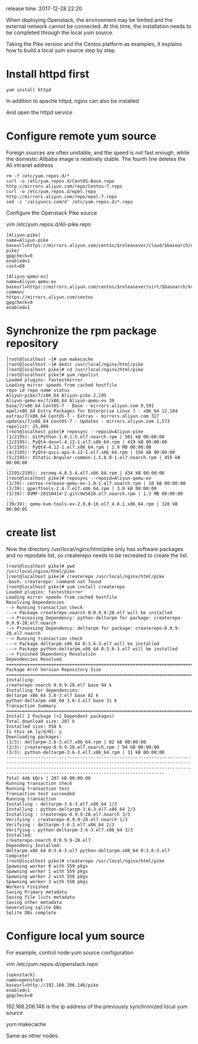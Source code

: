 release time :2017-12-28 22:20

When deploying Openstack, the environment may be limited and the external network cannot be connected. At this time, the installation needs to be completed through the local yum source.

Taking the Pike version and the Centos platform as examples, it explains how to build a local yum source step by step.

# Install httpd first

    yum install httpd

In addition to apache httpd, nginx can also be installed

And open the httpd service

# Configure remote yum source

Foreign sources are often unstable, and the speed is not fast enough, while the domestic Alibaba image is relatively stable. The fourth line deletes the Ali intranet address

    rm -f /etc/yum.repos.d/*
    curl -o /etc/yum.repos.d/CentOS-Base.repo http://mirrors.aliyun.com/repo/Centos-7.repo
    curl -o /etc/yum.repos.d/epel.repo http://mirrors.aliyun.com/repo/epel-7.repo
    sed -i '/aliyuncs.com/d' /etc/yum.repos.d/*.repo


Configure the Openstack Pike source

vim /etc/yum.repos.d/Ali-pike.repo

    [Aliyun-pike]
    name=Aliyun-pike
    baseurl=https://mirrors.aliyun.com/centos/$releasever/cloud/$basearch/openstack-pike/
    gpgcheck=0
    enabled=1
    cost=88

    [Aliyun-qemu-ev]
    name=Aliyun-qemu-ev
    baseurl=https://mirrors.aliyun.com/centos/$releasever/virt/$basearch/kvm-common/
    https://mirrors.aliyun.com/centos
    gpgcheck=0
    enabled=1

# Synchronize the rpm package repository

    [root@localhost ~]# yum makecache
    [root@localhost ~]# mkdir /usr/local/nginx/html/pike
    [root@localhost pike]# cd /usr/local/nginx/html/pike
    [root@localhost pike]# yum repolist
    Loaded plugins: fastestmirror
    Loading mirror speeds from cached hostfile
    repo id repo name status
    Aliyun-pike/7/x86_64 Aliyun-pike 2,195
    Aliyun-qemu-ev/7/x86_64 Aliyun-qemu-ev 39
    base/7/x86_64 CentOS-7 - Base - mirrors.aliyun.com 9,591
    epel/x86_64 Extra Packages for Enterprise Linux 7 - x86_64 12,184
    extras/7/x86_64 CentOS-7 - Extras - mirrors.aliyun.com 327
    updates/7/x86_64 CentOS-7 - Updates - mirrors.aliyun.com 1,573
    repolist: 25,909
    [root@localhost pike]# reposync --repoid=Aliyun-pike
    (1/2195): GitPython-1.0.1-5.el7.noarch.rpm | 501 kB 00:00:00
    (2/2195): PyQt4-devel-4.12-1.el7.x86_64.rpm | 419 kB 00:00:00
    (3/2195): PyQt4-4.12-1.el7.x86_64.rpm | 2.9 MB 00:00:00
    (4/2195): PyQt4-qsci-api-4.12-1.el7.x86_64.rpm | 156 kB 00:00:00
    (5/2195): XStatic-Angular-common-1.5.8.0-1.el7.noarch.rpm | 455 kB 00:00:00
    ...
    (2195/2195): zeromq-4.0.5-4.el7.x86_64.rpm | 434 kB 00:00:00
    [root@localhost pike]# reposync --repoid=Aliyun-qemu-ev
    (1/39): centos-release-qemu-ev-1.0-1.el7.noarch.rpm | 10 kB 00:00:00
    (2/39): gperftools-2.4-7.el7.x86_64.rpm | 3.0 kB 00:00:00
    (3/39): OVMF-20150414-2.gitc9e5618.el7.noarch.rpm | 1.3 MB 00:00:00
    ...
    (39/39): qemu-kvm-tools-ev-2.9.0-16.el7_4.8.1.x86_64.rpm | 320 kB 00:00:05


# create list

Now the directory /usr/local/nginx/html/pike only has software packages and no repodate list, so createrepo needs to be recreated to create the list.

    [root@localhost pike]# pwd
    /usr/local/nginx/html/pike
    [root@localhost pike]# createrepo /usr/local/nginx/html/pike
    -bash: createrepo: command not found
    [root@localhost pike]# yum install createrepo
    Loaded plugins: fastestmirror
    Loading mirror speeds from cached hostfile
    Resolving Dependencies
    --> Running transaction check
    ---> Package createrepo.noarch 0:0.9.9-28.el7 will be installed
    --> Processing Dependency: python-deltarpm for package: createrepo-0.9.9-28.el7.noarch
    --> Processing Dependency: deltarpm for package: createrepo-0.9.9-28.el7.noarch
    --> Running transaction check
    ---> Package deltarpm.x86_64 0:3.6-3.el7 will be installed
    ---> Package python-deltarpm.x86_64 0:3.6-3.el7 will be installed
    --> Finished Dependency Resolution
    Dependencies Resolved
    ==============================================================================================================================================================================================================================================================================
    Package Arch Version Repository Size
    ==============================================================================================================================================================================================================================================================================
    Installing:
    createrepo noarch 0.9.9-28.el7 base 94 k
    Installing for dependencies:
    deltarpm x86_64 3.6-3.el7 base 82 k
    python-deltarpm x86_64 3.6-3.el7 base 31 k
    Transaction Summary
    ==============================================================================================================================================================================================================================================================================
    Install 1 Package (+2 Dependent packages)
    Total download size: 207 k
    Installed size: 558 k
    Is this ok [y/d/N]: y
    Downloading packages:
    (1/3): deltarpm-3.6-3.el7.x86_64.rpm | 82 kB 00:00:00
    (2/3): createrepo-0.9.9-28.el7.noarch.rpm | 94 kB 00:00:00
    (3/3): python-deltarpm-3.6-3.el7.x86_64.rpm | 31 kB 00:00:00
    ------------------------------------------------------------------------------------------------------------------------------------------------------------------------------------------------------------------------------------------------------------------------------
    Total 446 kB/s | 207 kB 00:00:00
    Running transaction check
    Running transaction test
    Transaction test succeeded
    Running transaction
    Installing : deltarpm-3.6-3.el7.x86_64 1/3
    Installing : python-deltarpm-3.6-3.el7.x86_64 2/3
    Installing : createrepo-0.9.9-28.el7.noarch 3/3
    Verifying : createrepo-0.9.9-28.el7.noarch 1/3
    Verifying : deltarpm-3.6-3.el7.x86_64 2/3
    Verifying : python-deltarpm-3.6-3.el7.x86_64 3/3
    Installed:
    createrepo.noarch 0:0.9.9-28.el7
    Dependency Installed:
    deltarpm.x86_64 0:3.6-3.el7 python-deltarpm.x86_64 0:3.6-3.el7
    Complete!
    [root@localhost pike]# createrepo /usr/local/nginx/html/pike
    Spawning worker 0 with 559 pkgs
    Spawning worker 1 with 559 pkgs
    Spawning worker 2 with 558 pkgs
    Spawning worker 3 with 558 pkgs
    Workers Finished
    Saving Primary metadata
    Saving file lists metadata
    Saving other metadata
    Generating sqlite DBs
    Sqlite DBs complete

# Configure local yum source

For example, control node yum source configuration

vim /etc/yum.repos.d/openstack.repo

    [openstack]
    name=openstack
    baseurl=http://192.168.206.146/pike
    enabled=1
    gpgcheck=0

192.168.206.146 is the ip address of the previously synchronized local yum source

yum makecache

Same as other nodes.




